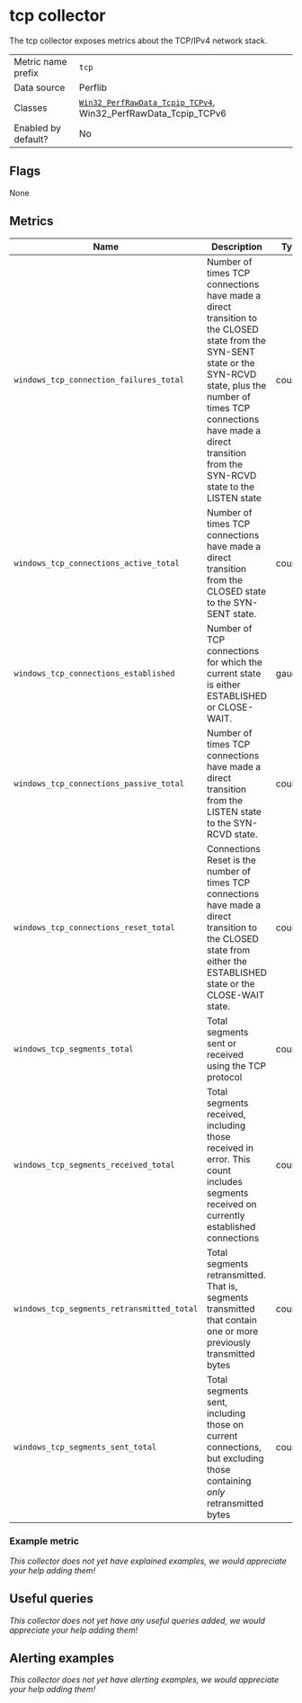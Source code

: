 # tcp collector

The tcp collector exposes metrics about the TCP/IPv4 network stack.

|||
-|-
Metric name prefix  | `tcp`
Data source         | Perflib
Classes             | [`Win32_PerfRawData_Tcpip_TCPv4`](https://msdn.microsoft.com/en-us/library/aa394341(v=vs.85).aspx), Win32_PerfRawData_Tcpip_TCPv6
Enabled by default? | No

## Flags

None

## Metrics

<!-- BEGIN auto-generated metrics table -->
Name | Description | Type | Labels
-----|-------------|------|-------
`windows_tcp_connection_failures_total` | Number of times TCP connections have made a direct transition to the CLOSED state from the SYN-SENT state or the SYN-RCVD state, plus the number of times TCP connections have made a direct transition from the SYN-RCVD state to the LISTEN state | counter | af
`windows_tcp_connections_active_total` |  Number of times TCP connections have made a direct transition from the CLOSED state to the SYN-SENT state.| counter | af
`windows_tcp_connections_established` | Number of TCP connections for which the current state is either ESTABLISHED or CLOSE-WAIT. | gauge | af
`windows_tcp_connections_passive_total` | Number of times TCP connections have made a direct transition from the LISTEN state to the SYN-RCVD state. | counter | af
`windows_tcp_connections_reset_total` | Connections Reset is the number of times TCP connections have made a direct transition to the CLOSED state from either the ESTABLISHED state or the CLOSE-WAIT state. | counter | af
`windows_tcp_segments_total` | Total segments sent or received using the TCP protocol | counter | af
`windows_tcp_segments_received_total` | Total segments received, including those received in error. This count includes segments received on currently established connections | counter | af
`windows_tcp_segments_retransmitted_total` | Total segments retransmitted. That is, segments transmitted that contain one or more previously transmitted bytes | counter | af
`windows_tcp_segments_sent_total` | Total segments sent, including those on current connections, but excluding those containing *only* retransmitted bytes | counter | af
<!-- END auto-generated metrics table -->

### Example metric
_This collector does not yet have explained examples, we would appreciate your help adding them!_

## Useful queries
_This collector does not yet have any useful queries added, we would appreciate your help adding them!_

## Alerting examples
_This collector does not yet have alerting examples, we would appreciate your help adding them!_
